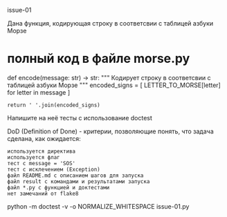issue-01

Дана функция, кодирующая строку в соответсвии с таблицей азбуки Морзе

# полный код в файле morse.py
def encode(message: str) -> str:
    """
    Кодирует строку в соответсвии с таблицей азбуки Морзе
    """
    encoded_signs = [
        LETTER_TO_MORSE[letter] for letter in message
    ]

    return ' '.join(encoded_signs)

Напишите на неё тесты с использование doctest

DoD (Definition of Done) - критерии, позволяющие понять, что задача сделана, как ожидается:

    используется директива
    используется флаг
    тест с message = 'SOS'
    тест с исклечением (Exception)
    файл README.md с описанием шагов для запуска
    файл result с командами и результатами запуска
    файл *.py с функцией и доктестами
    нет замечаний от flake8



python -m doctest -v -o NORMALIZE_WHITESPACE issue-01.py